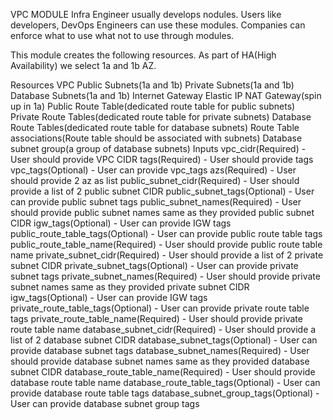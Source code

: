 VPC MODULE
Infra Engineer usually develops nodules. Users like developers, DevOps Engineers can use these modules. Companies can enforce what to use what not to use through modules.

This module creates the following resources. As part of HA(High Availability) we select 1a and 1b AZ.

Resources
VPC
Public Subnets(1a and 1b)
Private Subnets(1a and 1b)
Database Subnets(1a and 1b)
Internet Gateway
Elastic IP
NAT Gateway(spin up in 1a)
Public Route Table(dedicated route table for public subnets)
Private Route Tables(dedicated route table for private subnets)
Database Route Tables(dedicated route table for database subnets)
Route Table associations(Route table should be associated with subnets)
Database subnet group(a group of database subnets)
Inputs
vpc_cidr(Required) - User should provide VPC CIDR
tags(Required) - User should provide tags
vpc_tags(Optional) - User can provide vpc_tags
azs(Required) - User should provide 2 az as list
public_subnet_cidr(Required) - User should provide a list of 2 public subnet CIDR
public_subnet_tags(Optional) - User can provide public subnet tags
public_subnet_names(Required) - User should provide public subnet names same as they provided public subnet CIDR
igw_tags(Optional) - User can provide IGW tags
public_route_table_tags(Optional) - User can provide public route table tags
public_route_table_name(Required) - User should provide public route table name
private_subnet_cidr(Required) - User should provide a list of 2 private subnet CIDR
private_subnet_tags(Optional) - User can provide private subnet tags
private_subnet_names(Required) - User should provide private subnet names same as they provided private subnet CIDR
igw_tags(Optional) - User can provide IGW tags
private_route_table_tags(Optional) - User can provide private route table tags
private_route_table_name(Required) - User should provide private route table name
database_subnet_cidr(Required) - User should provide a list of 2 database subnet CIDR
database_subnet_tags(Optional) - User can provide database subnet tags
database_subnet_names(Required) - User should provide database subnet names same as they provided database subnet CIDR
database_route_table_name(Required) - User should provide database route table name
database_route_table_tags(Optional) - User can provide database route table tags
database_subnet_group_tags(Optional) - User can provide database subnet group tags